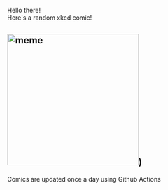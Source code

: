 Hello there! <br>Here's a random xkcd comic!<br>
## <img src="https://imgs.xkcd.com/comics/immune_system.png" alt="meme" width="300"/>)<br>
Comics are updated once a day using Github Actions